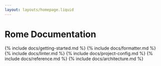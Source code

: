 ```yaml
---
layout: layouts/homepage.liquid
---
```


# Rome Documentation

{% include docs/getting-started.md %}
{% include docs/formatter.md %}
{% include docs/linter.md %}
{% include docs/project-config.md %}
{% include docs/reference.md %}
{% include docs/architecture.md %}
